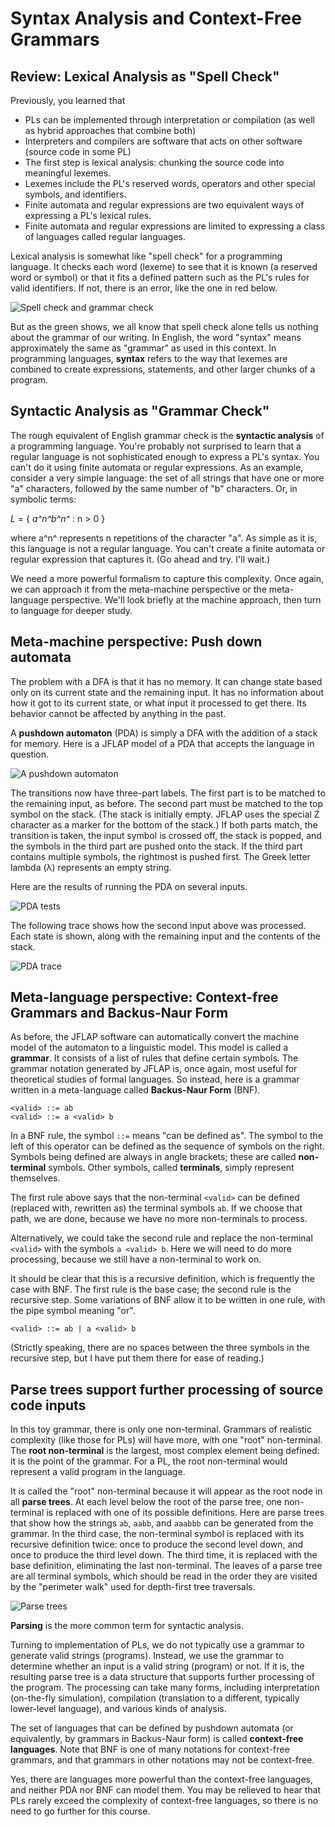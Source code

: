 # Syntax Analysis and Context-Free Grammars

## Review: Lexical Analysis as "Spell Check"

Previously, you learned that

- PLs can be implemented through interpretation or compilation (as well as hybrid approaches that combine both)
- Interpreters and compilers are software that acts on other software (source code in some PL)
- The first step is lexical analysis: chunking the source code into meaningful lexemes.
- Lexemes include the PL's reserved words, operators and other special symbols, and identifiers.
- Finite automata and regular expressions are two equivalent ways of expressing a PL's lexical rules.
- Finite automata and regular expressions are limited to expressing a class of languages called regular languages.

Lexical analysis is somewhat like "spell check" for a programming language. It checks each word (lexeme) to see that it is known (a reserved word or symbol) or that it fits a defined pattern such as the PL's rules for valid identifiers. If not, there is an error, like the one in red below.

![Spell check and grammar check](./images/homer.png)

But as the green shows, we all know that spell check alone tells us nothing about the grammar of our writing. In English, the word "syntax" means approximately the same as "grammar" as used in this context. In programming languages, **syntax** refers to the way that lexemes are combined to create expressions, statements, and other larger chunks of a program.

## Syntactic Analysis as "Grammar Check"

The rough equivalent of English grammar check is the **syntactic analysis** of a programming language. You're probably not surprised to learn that a regular language is not sophisticated enough to express a PL's syntax. You can't do it using finite automata or regular expressions. As an example, consider a very simple language: the set of all strings that have one or more "a" characters, followed by the same number of "b" characters. Or, in symbolic terms:

*L* = $\lbrace$ *a^n^b^n^* : n > 0 $\rbrace$

where a^n^ represents n repetitions of the character "a". As simple as it is, this language is not a regular language. You can't create a finite automata or regular expression that captures it. (Go ahead and try. I'll wait.)

We need a more powerful formalism to capture this complexity. Once again, we can approach it from the meta-machine perspective or the meta-language perspective. We'll look briefly at the machine approach, then turn to language for deeper study.

## Meta-machine perspective: Push down automata

The problem with a DFA is that it has no memory. It can change state based only on its current state and the remaining input. It has no information about how it got to its current state, or what input it processed to get there. Its behavior cannot be affected by anything in the past.

A **pushdown automaton** (PDA) is simply a DFA with the addition of a stack for memory. Here is a JFLAP model of a PDA that accepts the language in question.

![A pushdown automaton](images/PDA.png)

The transitions now have three-part labels. The first part is to be matched to the remaining input, as before. The second part must be matched to the top symbol on the stack. (The stack is initially empty. JFLAP uses the special Z character as a marker for the bottom of the stack.) If both parts match, the transition is taken, the input symbol is crossed off, the stack is popped, and the symbols in the third part are pushed onto the stack. If the third part contains multiple symbols, the rightmost is pushed first. The Greek letter lambda (λ) represents an empty string.

Here are the results of running the PDA on several inputs.

![PDA tests](images/PDAtests.png)

The following trace shows how the second input above was processed. Each state is shown, along with the remaining input and the contents of the stack.

![PDA trace](images/PDAtrace.png)

## Meta-language perspective: Context-free Grammars and Backus-Naur Form

As before, the JFLAP software can automatically convert the machine model of the automaton to a linguistic model. This model is called a **grammar**. It consists of a list of rules that define certain symbols. The grammar notation generated by JFLAP is, once again, most useful for theoretical studies of formal languages. So instead, here is a grammar written in a meta-language called **Backus-Naur Form** (BNF).

```
<valid> ::= ab
<valid> ::= a <valid> b
```

In a BNF rule, the symbol `::=` means "can be defined as". The symbol to the left of this operator can be defined as the sequence of symbols on the right. Symbols being defined are always in angle brackets; these are called **non-terminal** symbols. Other symbols, called **terminals**, simply represent themselves.

The first rule above says that the non-terminal `<valid>` can be defined (replaced with, rewritten as) the terminal symbols `ab`. If we choose that path, we are done, because we have no more non-terminals to process.

Alternatively, we could take the second rule and replace the non-terminal `<valid>` with the symbols `a <valid> b`. Here we will need to do more processing, because we still have a non-terminal to work on.

It should be clear that this is a recursive definition, which is frequently the case with BNF. The first rule is the base case; the second rule is the recursive step. Some variations of BNF allow it to be written in one rule, with the pipe symbol meaning "or".

```
<valid> ::= ab | a <valid> b
```

(Strictly speaking, there are no spaces between the three symbols in the recursive step, but I have put them there for ease of reading.)

## Parse trees support further processing of source code inputs

In this toy grammar, there is only one non-terminal. Grammars of realistic complexity (like those for PLs) will have more, with one "root" non-terminal. The **root non-terminal** is the largest, most complex element being defined: it is the point of the grammar. For a PL, the root non-terminal would represent a valid program in the language.

It is called the "root" non-terminal because it will appear as the root node in all **parse trees**. At each level below the root of the parse tree, one non-terminal is replaced with one of its possible definitions. Here are parse trees that show how the strings `ab`, `aabb`, and `aaabbb` can be generated from the grammar. In the third case, the non-terminal symbol is replaced with its recursive definition twice: once to produce the second level down, and once to produce the third level down. The third time, it is replaced with the base definition, eliminating the last non-terminal. The leaves of a parse tree are all terminal symbols, which should be read in the order they are visited by the "perimeter walk" used for depth-first tree traversals.

![Parse trees](images/parsetrees.png)

**Parsing** is the more common term for syntactic analysis.

Turning to implementation of PLs, we do not typically use a grammar to generate valid strings (programs). Instead, we use the grammar to determine whether an input is a valid string (program) or not. If it is, the resulting parse tree is a data structure that supports further processing of the program. The processing can take many forms, including interpretation (on-the-fly simulation), compilation (translation to a different, typically lower-level language), and various kinds of analysis.

The set of languages that can be defined by pushdown automata (or equivalently, by grammars in Backus-Naur form) is called **context-free languages**. Note that BNF is one of many notations for context-free grammars, and that grammars in other notations may not be context-free.

Yes, there are languages more powerful than the context-free languages, and neither PDA nor BNF can model them. You may be relieved to hear that PLs rarely exceed the complexity of context-free languages, so there is no need to go further for this course.
